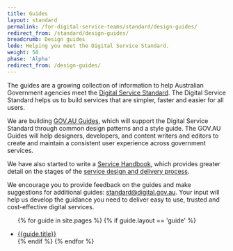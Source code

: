 ```yaml
---
title: Guides
layout: standard
permalink: /for-digital-service-teams/standard/design-guides/
redirect_from: /standard/design-guides/
breadcrumb: Design guides
lede: Helping you meet the Digital Service Standard.
weight: 50
phase: 'Alpha'
redirect_from: /design-guides/
---
```

The guides are a growing collection of information to help Australian Government agencies meet the [Digital Service Standard](/for-digital-service-teams/standard/). The Digital Service Standard helps us to build services that are simpler, faster and easier for all users.

We are building [GOV.AU Guides](/for-digital-service-teams/standard/design-guides/gov-au-guides/), which will support the Digital Service Standard through common design patterns and a style guide. The GOV.AU Guides will help designers, developers, and content writers and editors to create and maintain a consistent user experience across government services.

We have also started to write a [Service Handbook](https://ausdto.github.io/service-handbook/), which provides greater detail on the stages of the [service design and delivery process](https://www.dto.gov.au/standard/service-design-and-delivery-process/).

We encourage you to provide feedback on the guides and make suggestions for additional guides: [standard@digital.gov.au](mailto:standard@digital.gov.au). Your input will help us develop the guidance you need to deliver easy to use, trusted and cost-effective digital services.

<div class="dss-guides">

<ul>

  {% for guide in site.pages %}
    {% if guide.layout == 'guide' %}
      <li><a href="{{guide.url}}">{{guide.title}}</a></li>
    {% endif %}
  {% endfor %}  

</ul>

</div>
